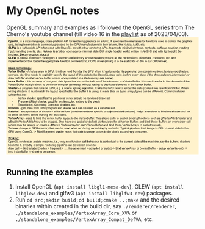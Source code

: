 # My OpenGL notes
OpenGL summary and examples as I followed the OpenGL series from The Cherno's youtube channel (till video 16 in the [playlist](https://www.youtube.com/watch?v=W3gAzLwfIP0&list=PLlrATfBNZ98foTJPJ_Ev03o2oq3-GGOS2&pp=iAQB) as of 2023/04/03).
![](OpenGL_summary.png)

## Running the examples
1. Install OpenGL (`apt install libgl1-mesa-dev`), GLEW (`apt install libglew-dev`) and glfw3 (`apt install libglfw3-dev`) packages.
2. Run `cd src;mkdir build;cd build;cmake ..;make` and the desired binaries within created in the build dir, say `./renderer/renderer`, `./standalone_examples/VertexArray_Core_XVA` or `./standalone_examples/VertexArray_Compat_DefVA`, etc.
